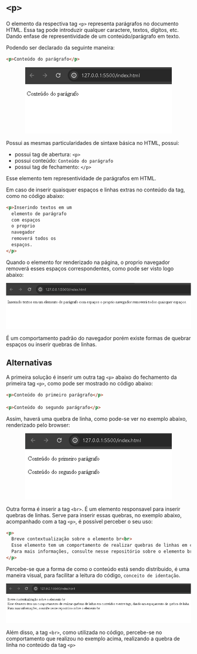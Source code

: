 # `<p>`

O elemento da respectiva tag `<p>` representa parágrafos no documento HTML. Essa tag pode introduzir qualquer caractere, textos, dígitos, etc. Dando enfase de representividade de um conteúdo/parágrafo em texto.

Podendo ser declarado da seguinte maneira:

```HTML
<p>Conteúdo do parágrafo</p>
```

<div align="center">
  <img src="../../assets/4ELEMENT_P_CONTEUDO_PARAGRAFO.png" alt="400x180">
</div>

Possui as mesmas particularidades de sintaxe básica no HTML, possui:

- possui tag de abertura: `<p>`
- possui conteúdo: `Conteúdo do parágrafo`
- possui tag de fechamento: `</p>`

Esse elemento tem representividade de parágrafos em HTML.

Em caso de inserir quaisquer espaços e linhas extras no conteúdo da tag, como no código abaixo:

```HTML
<p>Inserindo textos em um
  elemento de parágrafo
  com espaços
  o proprio
  navegador
  removerá todos os
  espaços.
</p>
```
Quando o elemento for renderizado na página, o proprio navegador removerá esses espaços correspondentes, como pode ser visto logo abaixo:

<div align="center">
  <img src="../../assets/4ELEMENT_P_ESPACOS_REMOVIDOS.png" alt="730x180">
</div>

É um comportamento padrão do navegador porém existe formas de quebrar espaços ou inserir quebras de linhas.

## Alternativas
A primeira solução é inserir um outra tag `<p>` abaixo do fechamento da primeira tag `<p>`, como pode ser mostrado no código abaixo:

```HTML
<p>Conteúdo do primeiro parágrafo</p>

<p>Conteúdo do segundo parágrafo</p>
```

Assim, haverá uma quebra de linha, como pode-se ver no exemplo abaixo, renderizado pelo browser:

<div align="center">
  <img src="../../assets/4ELEMENT_P_CONTEUDOS_ENTRE_PARAGRAFOS.png" alt="400x180">
</div>

Outra forma é inserir a tag `<br>`. É um elemento responsavel para inserir quebras de linhas. Serve para inserir essas quebras, no exemplo abaixo, acompanhado com a tag `<p>`, é possível perceber o seu uso:


```HTML
<p>
  Breve contextualização sobre o elemento br<br>
  Esse elemento tem um comportamento de realizar quebras de linhas em conteúdos e entre tags, dando um espaçamento de quebra de linha.<br>
  Para mais informações, consulte nesse repositório sobre o elemento br.
</p>
```

Percebe-se que a forma de como o conteúdo está sendo distribuido, é uma maneira visual, para facilitar a leitura do código, `conceito de identação`. 

<div align="center">
  <img src="../../assets/4ELEMENT_P_USO_TAG_BR.png" alt="850x180">
</div>

Além disso, a tag `<br>`, como utilizada no código, percebe-se no comportamento que realizou no exemplo acima, realizando a quebra de linha no conteúdo da tag `<p>`
